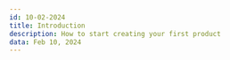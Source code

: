 ```yaml
---
id: 10-02-2024
title: Introduction
description: How to start creating your first product
data: Feb 10, 2024
---
```

